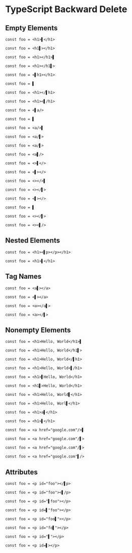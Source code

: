 # TypeScript Backward Delete

##  Empty Elements
```tsx
const foo = <h1>▌</h1>
```
```tsx
const foo = <h1▌></h1>
```

```tsx
const foo = <h1></h1>▌
```
```tsx
const foo = <h1></h1▌>
```

```tsx
const foo = <▌h1></h1>
```
```tsx
const foo = ▌
```

```tsx
const foo = <h1></▌h1>
```
```tsx
const foo = <h1><▌/h1>
```

```tsx
const foo = <▌a/>
```
```tsx
const foo = ▌
```

```tsx
const foo = <a/>▌
```
```tsx
const foo = <a/▌>
```

```tsx
const foo = <a/▌>
```
```tsx
const foo = <a▌/>
```

```tsx
const foo = <>▌</>
```
```tsx
const foo = <▌></>
```

```tsx
const foo = <></>▌
```
```tsx
const foo = <></▌>
```

```tsx
const foo = <▌></>
```
```tsx
const foo = ▌
```

```tsx
const foo = <></▌>
```
```tsx
const foo = <><▌/>
```

## Nested Elements
```tsx
const foo = <h1><▌p></p></h1>
```
```tsx
const foo = <h1>▌</h1>
```

## Tag Names
```tsx
const foo = <a▌></a>
```
```tsx
const foo = <▌></a>
```

```tsx
const foo = <a></a▌>
```
```tsx
const foo = <a></▌>
```

## Nonempty Elements
```tsx
const foo = <h1>Hello, World</h1>▌
```
```tsx
const foo = <h1>Hello, World</h1▌>
```

```tsx
const foo = <h1>Hello, World</▌h1>
```
```tsx
const foo = <h1>Hello, World<▌/h1>
```

```tsx
const foo = <h1>▌Hello, World</h1>
```
```tsx
const foo = <h1▌>Hello, World</h1>
```

```tsx
const foo = <h1>Hello, World▌</h1>
```
```tsx
const foo = <h1>Hello, Worl▌</h1>
```

```tsx
const foo = <h1>a▌</h1>
```
```tsx
const foo = <h1>▌</h1>
```

```tsx
const foo = <a href="google.com"/>▌
```
```tsx
const foo = <a href="google.com"/▌>
```

```tsx
const foo = <a href="google.com"/▌>
```
```tsx
const foo = <a href="google.com"▌/>
```

## Attributes
```tsx
const foo = <p id="foo"></▌p>
```
```tsx
const foo = <p id="foo"><▌/p>
```

```tsx
const foo = <p id="▌foo"></p>
```
```tsx
const foo = <p id=▌"foo"></p>
```

```tsx
const foo = <p id="foo▌"></p>
```
```tsx
const foo = <p id="fo▌"></p>
```

```tsx
const foo = <p id="▌"></p>
```
```tsx
const foo = <p id=▌></p>
```